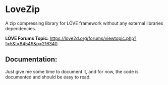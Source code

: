 # LoveZip
A zip compressing library for LÖVE framework without any external libraries dependencies.

**LÖVE Forums Topic:** https://love2d.org/forums/viewtopic.php?f=5&t=84549&p=216340

## Documentation:
Just give me some time to document it, and for now, the code is documented and should be easy to read.